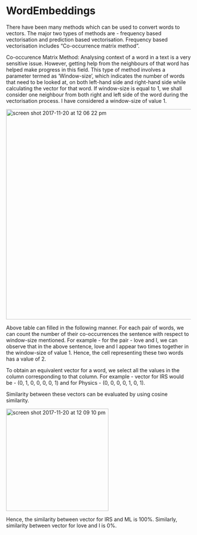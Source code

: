 # WordEmbeddings

There have been many methods which can be used to convert words to vectors. The major two types of methods are - frequency based vectorisation and prediction based vectorisation. Frequency based vectorisation includes “Co-occurrence matrix method”.

Co-occurence Matrix Method:
Analysing context of a word in a text is a very sensitive issue. However, getting help from the neighbours of that word has helped make progress in this field. This type of method involves a parameter termed as ‘Window-size’, which indicates the number of words that need to be looked at, on both left-hand side and right-hand side while calculating the vector for that word. If window-size is equal to 1, we shall consider one neighbour from both right and left side of the word during the vectorisation process. I  have   considered   a   window-size   of   value   1.

<img width="573" alt="screen shot 2017-11-20 at 12 06 22 pm" src="https://user-images.githubusercontent.com/10357045/33005444-d65f43b6-cdeb-11e7-9269-651149610308.png">

Above table can filled in the following manner. For each pair of words, we can count the number of their co-occurrences the sentence with respect to window-size mentioned. For example - for the pair - love and I, we can observe that in the above sentence, love and I appear two times together in the window-size of value 1. Hence, the cell representing   these   two   words   has   a   value   of   2.

To obtain an equivalent vector for a word, we select all the values in the column corresponding to that column. For example - vector for IRS would be - (0, 1, 0, 0, 0, 0, 1) and for   Physics   -   (0,   0,   0,   0,   1,   0,   1).

Similarity between these vectors can be evaluated by using cosine similarity.

<img width="279" alt="screen shot 2017-11-20 at 12 09 10 pm" src="https://user-images.githubusercontent.com/10357045/33005465-e8823c60-cdeb-11e7-826c-ae055c64d9a1.png">

Hence, the similarity between vector for IRS and ML is 100%. Similarly, similarity between vector for love and I is 0%.
